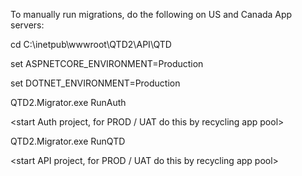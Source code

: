 To manually run migrations, do the following on US and Canada App servers:

cd C:\inetpub\wwwroot\QTD2\API\QTD

set ASPNETCORE_ENVIRONMENT=Production

set DOTNET_ENVIRONMENT=Production

QTD2.Migrator.exe RunAuth

<start Auth project, for PROD / UAT do this by recycling app pool>

QTD2.Migrator.exe RunQTD 

<start API project, for PROD / UAT do this by recycling app pool>